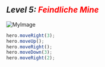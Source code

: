 ## ***Level 5:***  <span style="color: red">***Feindliche Mine***

![MyImage](Welt-1-Level-5.png)

```Javascript
hero.moveRight(3);
hero.moveUp();
hero.moveRight();
hero.moveDown(3);
hero.moveRight(2);
```